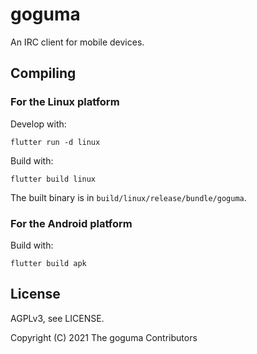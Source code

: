 # goguma

An IRC client for mobile devices.

## Compiling

### For the Linux platform

Develop with:

    flutter run -d linux

Build with:

    flutter build linux

The built binary is in `build/linux/release/bundle/goguma`.

### For the Android platform

Build with:

    flutter build apk

## License

AGPLv3, see LICENSE.

Copyright (C) 2021 The goguma Contributors
